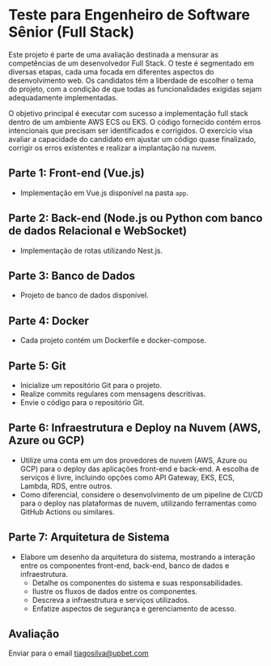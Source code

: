 # Teste para Engenheiro de Software Sênior (Full Stack)

Este projeto é parte de uma avaliação destinada a mensurar as competências de um desenvolvedor Full Stack. O teste é segmentado em diversas etapas, cada uma focada em diferentes aspectos do desenvolvimento web. Os candidatos têm a liberdade de escolher o tema do projeto, com a condição de que todas as funcionalidades exigidas sejam adequadamente implementadas.

O objetivo principal é executar com sucesso a implementação full stack dentro de um ambiente AWS ECS ou EKS. O código fornecido contém erros intencionais que precisam ser identificados e corrigidos. O exercício visa avaliar a capacidade do candidato em ajustar um código quase finalizado, corrigir os erros existentes e realizar a implantação na nuvem.

## Parte 1: Front-end (Vue.js)
- Implementação em Vue.js disponível na pasta `app`.

## Parte 2: Back-end (Node.js ou Python com banco de dados Relacional e WebSocket)
- Implementação de rotas utilizando Nest.js.

## Parte 3: Banco de Dados
- Projeto de banco de dados disponível.

## Parte 4: Docker
- Cada projeto contém um Dockerfile e docker-compose.

## Parte 5: Git
- Inicialize um repositório Git para o projeto.
- Realize commits regulares com mensagens descritivas.
- Envie o código para o repositório Git.

## Parte 6: Infraestrutura e Deploy na Nuvem (AWS, Azure ou GCP)
- Utilize uma conta em um dos provedores de nuvem (AWS, Azure ou GCP) para o deploy das aplicações front-end e back-end. A escolha de serviços é livre, incluindo opções como API Gateway, EKS, ECS, Lambda, RDS, entre outros.
- Como diferencial, considere o desenvolvimento de um pipeline de CI/CD para o deploy nas plataformas de nuvem, utilizando ferramentas como GitHub Actions ou similares.

## Parte 7: Arquitetura de Sistema
- Elabore um desenho da arquitetura do sistema, mostrando a interação entre os componentes front-end, back-end, banco de dados e infraestrutura.
  - Detalhe os componentes do sistema e suas responsabilidades.
  - Ilustre os fluxos de dados entre os componentes.
  - Descreva a infraestrutura e serviços utilizados.
  - Enfatize aspectos de segurança e gerenciamento de acesso.

## Avaliação
Enviar para o email tiagosilva@upbet.com
